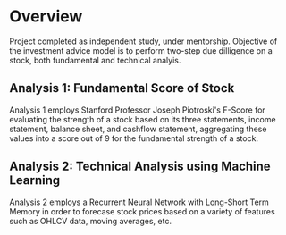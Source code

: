 # Overview
Project completed as independent study, under mentorship. Objective of the investment advice model is to perform two-step due dilligence on a stock, both fundamental and technical analyis.

## Analysis 1: Fundamental Score of Stock
Analysis 1 employs Stanford Professor Joseph Piotroski's F-Score for evaluating the strength of a stock based on its three statements, income statement, balance sheet, and cashflow statement, 
aggregating these values into a score out of 9 for the fundamental strength of a stock.

## Analysis 2: Technical Analysis using Machine Learning
Analysis 2 employs a Recurrent Neural Network with Long-Short Term Memory in order to forecase stock prices based on a variety of features such as OHLCV data, moving averages, etc.

